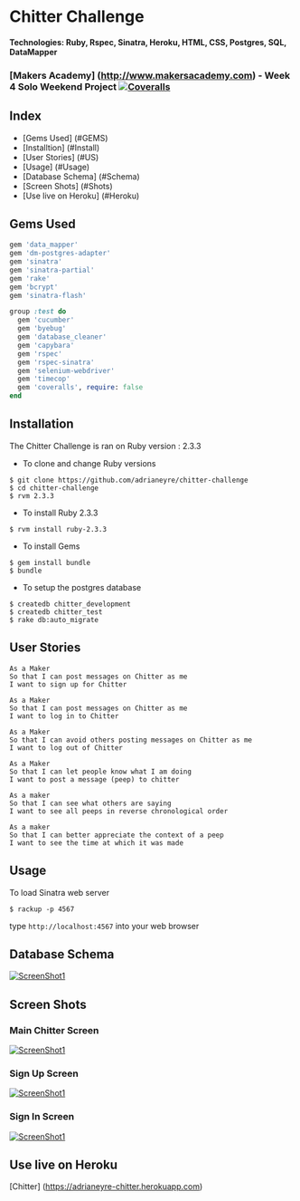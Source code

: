 # Chitter Challenge
#### Technologies: Ruby, Rspec, Sinatra, Heroku, HTML, CSS, Postgres, SQL, DataMapper
### [Makers Academy] (http://www.makersacademy.com) - Week 4 Solo Weekend Project [![Coveralls](https://camo.githubusercontent.com/8f47be91a0ee2f287efe64a0a9c1de10c213c772/68747470733a2f2f636f766572616c6c732e696f2f6275696c64732f393839333235392f6261646765)](https://github.com/adrianeyre/chitter-challenge)

## Index
* [Gems Used] (#GEMS)
* [Installtion] (#Install)
* [User Stories] (#US)
* [Usage] (#Usage)
* [Database Schema] (#Schema)
* [Screen Shots] (#Shots)
* [Use live on Heroku] (#Heroku)

## <a name="GEMS">Gems Used</a>
```ruby
gem 'data_mapper'
gem 'dm-postgres-adapter'
gem 'sinatra'
gem 'sinatra-partial'
gem 'rake'
gem 'bcrypt'
gem 'sinatra-flash'

group :test do
  gem 'cucumber'
  gem 'byebug'
  gem 'database_cleaner'
  gem 'capybara'
  gem 'rspec'
  gem 'rspec-sinatra'
  gem 'selenium-webdriver'
  gem 'timecop'
  gem 'coveralls', require: false
end
```

## <a name="Install">Installation</a>
The Chitter Challenge is ran on Ruby version : 2.3.3

* To clone and change Ruby versions
```shell
$ git clone https://github.com/adrianeyre/chitter-challenge
$ cd chitter-challenge
$ rvm 2.3.3
```
* To install Ruby 2.3.3
```shell
$ rvm install ruby-2.3.3
```
* To install Gems
```shell
$ gem install bundle
$ bundle
```
* To setup the postgres database
```
$ createdb chitter_development
$ createdb chitter_test
$ rake db:auto_migrate
```

## <a name="US">User Stories</a>
```
As a Maker
So that I can post messages on Chitter as me
I want to sign up for Chitter

As a Maker
So that I can post messages on Chitter as me
I want to log in to Chitter

As a Maker
So that I can avoid others posting messages on Chitter as me
I want to log out of Chitter

As a Maker
So that I can let people know what I am doing  
I want to post a message (peep) to chitter

As a maker
So that I can see what others are saying  
I want to see all peeps in reverse chronological order

As a maker
So that I can better appreciate the context of a peep
I want to see the time at which it was made
```

## <a name="Usage">Usage</a>
To load Sinatra web server
```shell
$ rackup -p 4567
```
type `http://localhost:4567` into your web browser

## <a name="Schema">Database Schema</a>
[![ScreenShot1](https://raw.githubusercontent.com/adrianeyre/chitter-challenge/master/images/schema.png)](https://raw.githubusercontent.com/adrianeyre/chitter-challenge/master/images/schema.png "Database Schema")

## <a name="Shots">Screen Shots</a>
### Main Chitter Screen
[![ScreenShot1](https://raw.githubusercontent.com/adrianeyre/chitter-challenge/master/images/screenshot1.png)](https://raw.githubusercontent.com/adrianeyre/chitter-challenge/master/images/screenshot1.png "Screen Shot 1")

### Sign Up Screen
[![ScreenShot1](https://raw.githubusercontent.com/adrianeyre/chitter-challenge/master/images/screenshot2.png)](https://raw.githubusercontent.com/adrianeyre/chitter-challenge/master/images/screenshot2.png "Screen Shot 2")

### Sign In Screen
[![ScreenShot1](https://raw.githubusercontent.com/adrianeyre/chitter-challenge/master/images/screenshot3.png)](https://raw.githubusercontent.com/adrianeyre/chitter-challenge/master/images/screenshot3.png "Screen Shot 3")

## <a name="Heroku">Use live on Heroku</a>

[Chitter] (https://adrianeyre-chitter.herokuapp.com)
